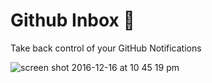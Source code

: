 # Github Inbox &#128238;

Take back control of your GitHub Notifications

![screen shot 2016-12-16 at 10 45 19 pm](https://cloud.githubusercontent.com/assets/1060/21281668/8d99355c-c3e6-11e6-83d6-d9253784178d.png)
